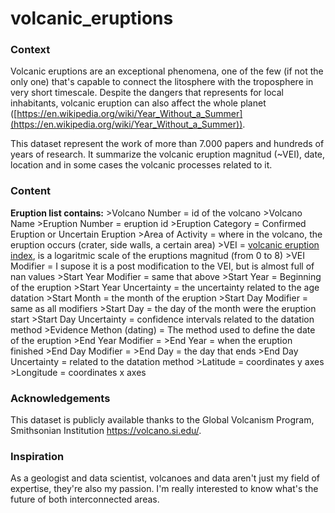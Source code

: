 # volcanic_eruptions
### Context

Volcanic eruptions are an exceptional phenomena, one of the few (if not the only one) that's capable to connect the litosphere with the troposphere in very short timescale. Despite the dangers that represents for local inhabitants, volcanic eruption can also affect the whole planet ([https://en.wikipedia.org/wiki/Year_Without_a_Summer](https://en.wikipedia.org/wiki/Year_Without_a_Summer)).

This dataset represent the work of more than 7.000 papers and hundreds of years of research. It summarize the volcanic eruption magnitud (~VEI), date, location and in some cases the volcanic processes related to it.

### Content

**Eruption list contains:**
&gt;Volcano Number = id of the volcano
&gt;Volcano Name 
&gt;Eruption Number = eruption id
&gt;Eruption Category = Confirmed  Eruption or Uncertain Eruption
&gt;Area of Activity = where in the volcano, the eruption occurs (crater,  side walls, a certain area)
&gt;VEI = [volcanic eruption index](https://en.wikipedia.org/wiki/Volcanic_Explosivity_Index), is a logaritmic scale of the eruptions magnitud (from 0 to 8)
&gt;VEI Modifier = I supose it is a post modification to the VEI, but is almost full of nan values
&gt;Start Year Modifier = same that above
&gt;Start Year = Beginning of the eruption
&gt;Start Year Uncertainty = the uncertainty related to the age datation
&gt;Start Month = the month of the eruption
&gt;Start Day Modifier = same as all modifiers
&gt;Start Day = the day of the month were the eruption start
&gt;Start Day Uncertainty = confidence intervals related to the datation method
&gt;Evidence Methon (dating) = The method used to define the date of the eruption
&gt;End Year Modifier = 
&gt;End Year = when the eruption finished
&gt;End Day Modifier = 
&gt;End Day = the day that ends
&gt;End Day Uncertainty = related to the datation method
&gt;Latitude = coordinates y axes
&gt;Longitude = coordinates x axes



### Acknowledgements

This dataset is publicly available  thanks to the Global Volcanism Program, Smithsonian Institution
https://volcano.si.edu/.


### Inspiration

As a geologist and data scientist, volcanoes and data aren't just my field of expertise, they're also my passion. I'm really interested to know what's the future of both interconnected areas.
